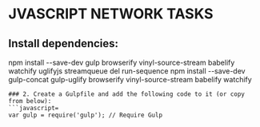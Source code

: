 # JVASCRIPT NETWORK TASKS
## Install dependencies:
npm install --save-dev gulp browserify vinyl-source-stream babelify watchify uglifyjs streamqueue del run-sequence
npm install --save-dev gulp-concat gulp-uglify browserify vinyl-source-stream babelify watchify
```
### 2. Create a Gulpfile and add the following code to it (or copy from below):
```javascript=
var gulp = require('gulp'); // Require Gulp